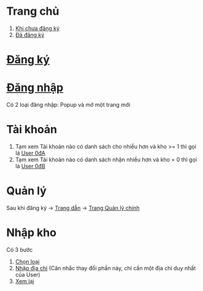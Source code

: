 # Trang chủ
1. [Khi chưa đăng ký](https://tuanrobo.github.io/lotteryrescue/build/index.html)
2. [Đã đăng ký](https://tuanrobo.github.io/lotteryrescue/build/index-logged_in.html)
# [Đăng ký](https://tuanrobo.github.io/lotteryrescue/build/sign_up.html)
# [Đăng nhập](https://tuanrobo.github.io/lotteryrescue/build/sign_in.html)
Có 2 loại đăng nhập: Popup và mở một trang mới

# Tài khoản
1. Tạm xem Tài khoản nào có danh sách cho nhiều hơn và kho >= 1 thì gọi là [User 0đA](https://tuanrobo.github.io/lotteryrescue/build/user-profile-0dA.html) 
2. Tạm xem Tài khoản nào có danh sách nhận nhiều hơn và kho = 0 thì gọi là [User 0đB](https://tuanrobo.github.io/lotteryrescue/build/user-profile-0dB.html)

# Quản lý
Sau khi đăng ký -> [Trang dẫn](https://tuanrobo.github.io/lotteryrescue/build/user-management-init.html) -> [Trang Quản lý chính](https://tuanrobo.github.io/lotteryrescue/build/user-management.html)
# Nhập kho
Có 3 bước
1. [Chọn loại](https://tuanrobo.github.io/lotteryrescue/build/create_new_post-step_1.html)
2. [Nhập địa chỉ](https://tuanrobo.github.io/lotteryrescue/build/create_new_post-step_2.html) (Cân nhắc thay đổi phần này, chỉ cần một địa chỉ duy nhất của User)
3. [Xem lại](https://tuanrobo.github.io/lotteryrescue/build/create_new_post-step_3.html)